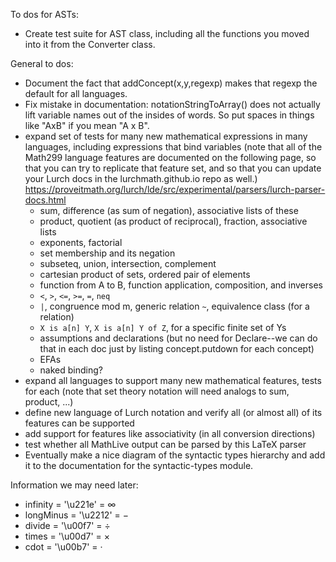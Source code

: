 
To dos for ASTs:
 - Create test suite for AST class, including all the functions you moved
   into it from the Converter class.

General to dos:
 - Document the fact that addConcept(x,y,regexp) makes that regexp the default
   for all languages.
 - Fix mistake in documentation: notationStringToArray() does not actually lift
   variable names out of the insides of words.  So put spaces in things like
   "AxB" if you mean "A x B".
 - expand set of tests for many new mathematical expressions in many languages,
   including expressions that bind variables
(note that all of the Math299 language features are documented on the following
page, so that you can try to replicate that feature set, and so that you can
update your Lurch docs in the lurchmath.github.io repo as well.)
https://proveitmath.org/lurch/lde/src/experimental/parsers/lurch-parser-docs.html
    - sum, difference (as sum of negation), associative lists of these
    - product, quotient (as product of reciprocal), fraction, associative lists
    - exponents, factorial
    - set membership and its negation
    - subseteq, union, intersection, complement
    - cartesian product of sets, ordered pair of elements
    - function from A to B, function application, composition, and inverses
    - `<`, `>`, `<=`, `>=`, `=`, `neq`
    - `|`, congruence mod m, generic relation `~`, equivalence class (for a
      relation)
    - `X is a[n] Y`, `X is a[n] Y of Z`, for a specific finite set of Ys
    - assumptions and declarations (but no need for Declare--we can do that
      in each doc just by listing concept.putdown for each concept)
    - EFAs
    - naked binding?
 - expand all languages to support many new mathematical features, tests for each
   (note that set theory notation will need analogs to sum, product, ...)
 - define new language of Lurch notation and verify all (or almost all) of its
   features can be supported
 - add support for features like associativity (in all conversion directions)
 - test whether all MathLive output can be parsed by this LaTeX parser
 - Eventually make a nice diagram of the syntactic types hierarchy and add it to
   the documentation for the syntactic-types module.

Information we may need later:
 - infinity  = '\u221e' = ∞
 - longMinus = '\u2212' = −
 - divide    = '\u00f7' = ÷
 - times     = '\u00d7' = ×
 - cdot      = '\u00b7' = ·
